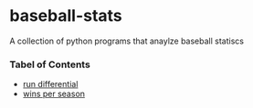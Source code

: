 # baseball-stats

<p> A collection of python programs that anaylze baseball statiscs </P>

### Tabel of Contents 

- [run differential](https://github.com/Btlyons1/baseball-stats/tree/master/run-diff)
- [wins per season](https://github.com/Btlyons1/baseball-stats/tree/master/wins-per-season)
